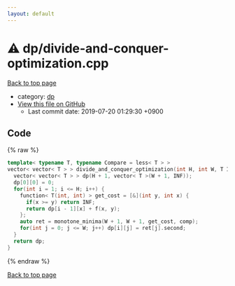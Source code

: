 ```yaml
---
layout: default
---
```


<!-- mathjax config similar to math.stackexchange -->
<script type="text/javascript" async
  src="https://cdnjs.cloudflare.com/ajax/libs/mathjax/2.7.5/MathJax.js?config=TeX-MML-AM_CHTML">
</script>
<script type="text/x-mathjax-config">
  MathJax.Hub.Config({
    TeX: { equationNumbers: { autoNumber: "AMS" }},
    tex2jax: {
      inlineMath: [ ['$','$'] ],
      processEscapes: true
    },
    "HTML-CSS": { matchFontHeight: false },
    displayAlign: "left",
    displayIndent: "2em"
  });
</script>

<script type="text/javascript" src="https://cdnjs.cloudflare.com/ajax/libs/jquery/3.4.1/jquery.min.js"></script>
<script src="https://cdn.jsdelivr.net/npm/jquery-balloon-js@1.1.2/jquery.balloon.min.js" integrity="sha256-ZEYs9VrgAeNuPvs15E39OsyOJaIkXEEt10fzxJ20+2I=" crossorigin="anonymous"></script>
<script type="text/javascript" src="../../assets/js/copy-button.js"></script>
<link rel="stylesheet" href="../../assets/css/copy-button.css" />


# :warning: dp/divide-and-conquer-optimization.cpp
<a href="../../index.html">Back to top page</a>

* category: <a href="../../index.html#95687afb5d9a2a9fa39038f991640b0c">dp</a>
* <a href="{{ site.github.repository_url }}/blob/master/dp/divide-and-conquer-optimization.cpp">View this file on GitHub</a>
    - Last commit date: 2019-07-20 01:29:30 +0900




## Code
{% raw %}
```cpp
template< typename T, typename Compare = less< T > >
vector< vector< T > > divide_and_conquer_optimization(int H, int W, T INF, const function< T(int, int) > &f, const Compare &comp = Compare()) {
  vector< vector< T > > dp(H + 1, vector< T >(W + 1, INF));
  dp[0][0] = 0;
  for(int i = 1; i <= H; i++) {
    function< T(int, int) > get_cost = [&](int y, int x) {
      if(x >= y) return INF;
      return dp[i - 1][x] + f(x, y);
    };
    auto ret = monotone_minima(W + 1, W + 1, get_cost, comp);
    for(int j = 0; j <= W; j++) dp[i][j] = ret[j].second;
  }
  return dp;
}

```
{% endraw %}

<a href="../../index.html">Back to top page</a>


